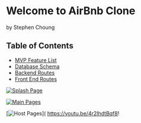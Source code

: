 # Welcome to AirBnb Clone
by Stephen Choung

## Table of Contents
* [MVP Feature List](https://github.com/Twprcntmlk/App-Academy-Week16-Solo-Project/wiki/MVP-List)
* [Database Schema](https://github.com/Twprcntmlk/App-Academy-Week16-Solo-Project/wiki/Database-Schema)
* [Backend Routes](https://github.com/Twprcntmlk/App-Academy-Week16-Solo-Project/wiki/Backend-Routes)
* [Front End Routes](https://github.com/Twprcntmlk/App-Academy-Week16-Solo-Project/wiki/Frontend-Routes)



[![Splash Page](https://user-images.githubusercontent.com/47694954/128541058-021528ed-b82e-4a80-a571-f27239e5b6e9.png)](https://youtu.be/siI5UL8wmUw)

[![Main Pages](https://img.youtube.com/vi/--b-9HrKK6w/0.jpg)](https://youtu.be/ZbWWcBDsOJY)

[![Host Pages](https://img.youtube.com/vi/--b-9HrKK6w/0.jpg)]( https://youtu.be/4r2IhdtBqf8!

